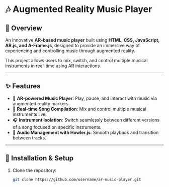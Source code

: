 # 🎶 Augmented Reality Music Player

## 📖 Overview
An innovative **AR-based music player** built using **HTML, CSS, JavaScript, AR.js, and A-Frame.js**, designed to provide an immersive way of experiencing and controlling music through augmented reality.  

This project allows users to mix, switch, and control multiple musical instruments in real-time using AR interactions.

---

## ✨ Features
- 🎵 **AR-powered Music Player**: Play, pause, and interact with music via augmented reality markers.  
- 🥁 **Real-time Song Compilation**: Mix and control multiple musical instruments live.  
- 🎧 **Instrument Isolation**: Switch seamlessly between different versions of a song focused on specific instruments.  
- 🎼 **Audio Management with Howler.js**: Smooth playback and transition between tracks.  

---

## 🚀 Installation & Setup
1. Clone the repository:
   ```bash
   git clone https://github.com/username/ar-music-player.git
